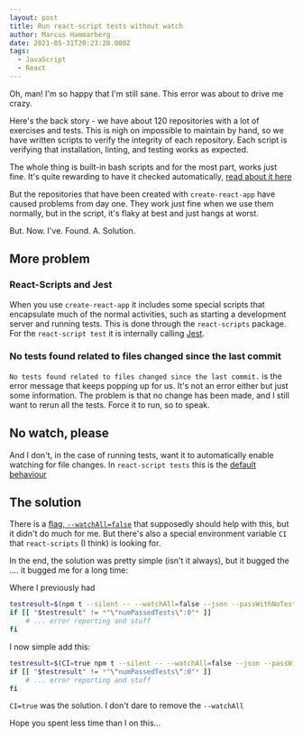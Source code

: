 ```yaml
---
layout: post
title: Run react-script tests without watch
author: Marcus Hammarberg
date: 2021-05-31T20:23:28.000Z
tags:
  - JavaScript
  - React
---
```


Oh, man! I'm so happy that I'm still sane. This error was about to drive me crazy.

Here's the back story - we have about 120 repositories with a lot of exercises and tests. This is nigh on impossible to maintain by hand, so we have written scripts to verify the integrity of each repository. Each script is verifying that installation, linting, and testing works as expected.

The whole thing is built-in bash scripts and for the most part, works just fine.  It's quite rewarding to have it checked automatically, [read about it here](https://www.marcusoft.net/2020/08/bash-scripting-to-check-test-status-in-repos.html)

But the repositories that have been created with `create-react-app` have caused problems from day one. They work just fine when we use them normally, but in the script, it's flaky at best and just hangs at worst.

But. Now. I've. Found. A. Solution.

<!-- excerpt-end -->

## More problem

### React-Scripts and Jest

When you use `create-react-app` it includes some special scripts that encapsulate much of the normal activities, such as starting a development server and running tests. This is done through the `react-scripts` package. For the `react-script test` it is internally calling [Jest](https://jestjs.io/).

### No tests found related to files changed since the last commit

`No tests found related to files changed since the last commit.` is the error message that keeps popping up for us. It's not an error either but just some information. The problem is that no change has been made, and I still want to rerun all the tests. Force it to run, so to speak.

## No watch, please

And I don't, in the case of running tests, want it to automatically enable watching for file changes. In `react-script tests` this is the [default behaviour](https://github.com/facebook/jest/issues/2765)

## The solution

There is a [flag, `--watchAll=false`](https://jestjs.io/docs/cli#--watchall) that supposedly should help with this, but it didn't do much for me. But there's also a special environment variable `CI` that `react-scripts` (I think) is looking for.

In the end, the solution was pretty simple (isn't it always), but it bugged the .... it bugged me for a long time:

Where I previously had

```bash
testresult=$(npm t --silent -- --watchAll=false --json --passWithNoTests)
if [[ "$testresult" != *"\"numPassedTests\":0"* ]]
	# ... error reporting and stuff
fi
```

I now simple add this:

```bash
testresult=$(CI=true npm t --silent -- --watchAll=false --json --passWithNoTests)
if [[ "$testresult" != *"\"numPassedTests\":0"* ]]
	# ... error reporting and stuff
fi
```

`CI=true` was the solution. I don't dare to remove the `--watchAll`

Hope you spent less time than I on this...